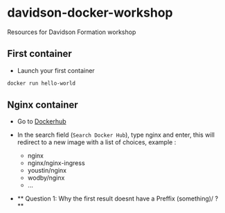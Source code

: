 # davidson-docker-workshop
Resources for Davidson Formation workshop


## First container

- Launch your first container

```bash
docker run hello-world
```


## Nginx container

- Go to [Dockerhub](https://hub.docker.com/)
- In the search field (`Search Docker Hub`), type nginx and enter, this will redirect to a new image with a list of choices, example :
  - nginx
  - nginx/nginx-ingress
  - youstin/nginx
  - wodby/nginx
  - ...
  
- ** Question 1: Why the first result doesnt have a Preffix (something)/ ? **
